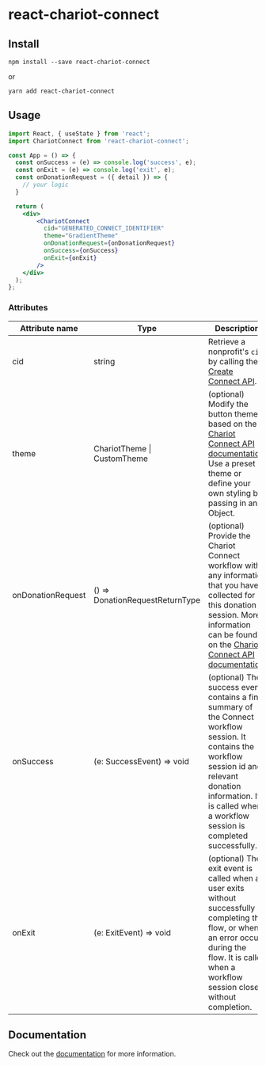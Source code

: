 # react-chariot-connect

## Install
```
npm install --save react-chariot-connect
```
or
```
yarn add react-chariot-connect
```

## Usage
```jsx
import React, { useState } from 'react';
import ChariotConnect from 'react-chariot-connect';

const App = () => {
  const onSuccess = (e) => console.log('success', e);
  const onExit = (e) => console.log('exit', e);
  const onDonationRequest = ({ detail }) => {
    // your logic
  }

  return (
    <div>
        <ChariotConnect
          cid="GENERATED_CONNECT_IDENTIFIER"
          theme="GradientTheme"
          onDonationRequest={onDonationRequest}
          onSuccess={onSuccess}
          onExit={onExit}
        />
    </div>
  );
};
```

### Attributes
| Attribute name    | Type             | Description                                                              |
| ----------------- | ---------------- | ------------------------------------------------------------------------ |
| cid               | string           | Retrieve a nonprofit's `cid` by calling the [Create Connect API](https://givechariot.readme.io/reference/create-connect).|
| theme             | ChariotTheme \| CustomTheme | (optional) Modify the button theme based on the [Chariot Connect API documentation](https://docs.givechariot.com/guides/dafpay/button-styles). Use a preset theme or define your own styling by passing in an Object. |
| onDonationRequest | () => DonationRequestReturnType       | (optional) Provide the Chariot Connect workflow with any information that you have collected for this donation session. More information can be found on the [Chariot Connect API documentation](https://docs.givechariot.com/guides/dafpay/overview). |
| onSuccess         | (e: SuccessEvent) => void | (optional) The success event contains a final summary of the Connect workflow session. It contains the workflow session id and relevant donation information. It is called when a workflow session is completed successfully. |
| onExit            | (e: ExitEvent) => void | (optional) The exit event is called when a user exits without successfully completing the flow, or when an error occurs during the flow. It is called when a workflow session closes without completion. |


## Documentation
Check out the [documentation](https://docs.givechariot.com/guides/dafpay/overview) for more information.
